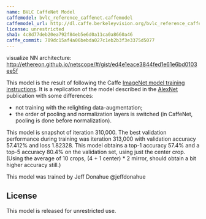 ```yaml
---
name: BVLC CaffeNet Model
caffemodel: bvlc_reference_caffenet.caffemodel
caffemodel_url: http://dl.caffe.berkeleyvision.org/bvlc_reference_caffenet.caffemodel
license: unrestricted
sha1: 4c8d77deb20ea792f84eb5e6d0a11ca0a8660a46
caffe_commit: 709dc15af4a06bebda027c1eb2b3f3e3375d5077
---
```


visualize NN architecture: http://ethereon.github.io/netscope/#/gist/ed4e1eace3844fed1e61e6bd0103ee5f


This model is the result of following the Caffe [ImageNet model training instructions](http://caffe.berkeleyvision.org/gathered/examples/imagenet.html).
It is a replication of the model described in the [AlexNet](http://papers.nips.cc/paper/4824-imagenet-classification-with-deep-convolutional-neural-networks) publication with some differences:

- not training with the relighting data-augmentation;
- the order of pooling and normalization layers is switched (in CaffeNet, pooling is done before normalization).

This model is snapshot of iteration 310,000.
The best validation performance during training was iteration 313,000 with validation accuracy 57.412% and loss 1.82328.
This model obtains a top-1 accuracy 57.4% and a top-5 accuracy 80.4% on the validation set, using just the center crop.
(Using the average of 10 crops, (4 + 1 center) * 2 mirror, should obtain a bit higher accuracy still.)

This model was trained by Jeff Donahue @jeffdonahue

## License

This model is released for unrestricted use.
